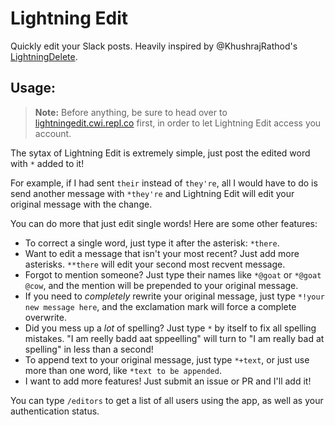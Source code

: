 # Lightning Edit

Quickly edit your Slack posts. Heavily inspired by @KhushrajRathod's [LightningDelete](https://github.com/KhushrajRathod/LightningDelete).

## Usage:
> **Note:** Before anything, be sure to head over to [lightningedit.cwi.repl.co](https://lightningedit.cwi.repl.co) first, in order to let Lightning Edit access you account.

The sytax of Lightning Edit is extremely simple, just post the edited word with `*` added to it!

For example, if I had sent `their` instead of `they're`, all I would have to do is send another message with `*they're` and Lightning Edit will edit your original message with the change.

You can do more that just edit single words! Here are some other features:
 - To correct a single word, just type it after the asterisk: `*there`.
 - Want to edit a message that isn't your most recent? Just add more asterisks. `**there` will edit your second most recvent message.
 - Forgot to mention someone? Just type their names like `*@goat` or `*@goat @cow`, and the mention will be prepended to your original message.
 - If you need to *completely* rewrite your original message, just type `*!your new message here`, and the exclamation mark will force a complete overwrite.
 - Did you mess up a *lot* of spelling? Just type `*` by itself to fix all spelling mistakes. "I am reelly badd aat sppeelling" will turn to "I am really bad at spelling" in less than a second!
 - To append text to your original message, just type `*+text`, or just use more than one word, like `*text to be appended`.
 - I want to add more features! Just submit an issue or PR and I'll add it!

You can type `/editors` to get a list of all users using the app, as well as your authentication status.
